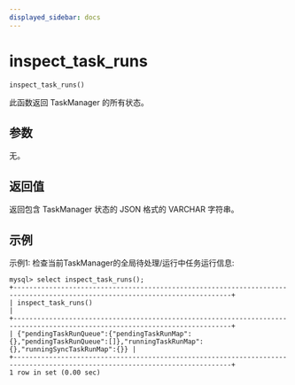 ```yaml
---
displayed_sidebar: docs
---
```


# inspect_task_runs

`inspect_task_runs()`

此函数返回 TaskManager 的所有状态。

## 参数

无。

## 返回值

返回包含 TaskManager 状态的 JSON 格式的 VARCHAR 字符串。

## 示例

示例1: 检查当前TaskManager的全局待处理/运行中任务运行信息:
```
mysql> select inspect_task_runs();
+-----------------------------------------------------------------------------------------------------------------------------+
| inspect_task_runs()                                                                                                         |
+-----------------------------------------------------------------------------------------------------------------------------+
| {"pendingTaskRunQueue":{"pendingTaskRunMap":{},"pendingTaskRunQueue":[]},"runningTaskRunMap":{},"runningSyncTaskRunMap":{}} |
+-----------------------------------------------------------------------------------------------------------------------------+
1 row in set (0.00 sec)
